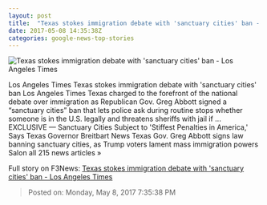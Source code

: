 ```yaml
---
layout: post
title:  "Texas stokes immigration debate with 'sanctuary cities' ban - Los Angeles Times"
date: 2017-05-08 14:35:38Z
categories: google-news-top-stories
---
```


![Texas stokes immigration debate with 'sanctuary cities' ban - Los Angeles Times](http://www.trbimg.com/img-5910883f/turbine/la-na-texas-sanctuary-cities-20170508)

Los Angeles Times Texas stokes immigration debate with 'sanctuary cities' ban Los Angeles Times Texas charged to the forefront of the national debate over immigration as Republican Gov. Greg Abbott signed a “sanctuary cities” ban that lets police ask during routine stops whether someone is in the U.S. legally and threatens sheriffs with jail if ... EXCLUSIVE — Sanctuary Cities Subject to 'Stiffest Penalties in America,' Says Texas Governor Breitbart News Texas Gov. Greg Abbott signs law banning sanctuary cities, as Trump voters lament mass immigration powers Salon all 215 news articles »


Full story on F3News: [Texas stokes immigration debate with 'sanctuary cities' ban - Los Angeles Times](http://www.f3nws.com/n/egvQZ)

> Posted on: Monday, May 8, 2017 7:35:38 PM
